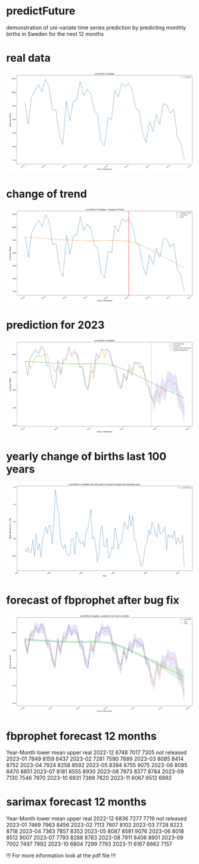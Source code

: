 # predictFuture
demonstration of uni-variate time series prediction by predicting monthly births in Sweden for the next 12 months 

# real data
![realdata](https://github.com/marl2en/predictFuture/blob/main/Live_births2019_2022.png)

# change of trend
![change](https://github.com/marl2en/predictFuture/blob/main/Change_of_trend.png)


# prediction for 2023
![IMG_6013](https://github.com/marl2en/predictFuture/blob/main/sarimaxPrediction_with_expSmoothing_trend.png)

# yearly change of births last 100 years
![last100](https://github.com/marl2en/predictFuture/blob/main/birthsPerYear1923_2022proc.png)

# forecast of fbprophet after bug fix
![prophecy](https://github.com/marl2en/predictFuture/blob/main/Prophecy_2023_without_bugs.png)

# fbprophet forecast 12 months
Year-Month  lower  mean  upper   real
2022-12     6748   7017   7305   not released
2023-01     7849   8159   8437
2023-02     7281   7590   7889
2023-03     8085   8414   8752
2023-04     7924   8258   8592
2023-05     8394   8755   9075
2023-06     8095   8470   8851
2023-07     8181   8555   8930
2023-08     7973   8377   8784
2023-09     7130   7546   7970
2023-10     6931   7369   7820
2023-11     6067   6512   6992

# sarimax forecast 12 months
Year-Month  lower   mean    upper   real
2022-12     6836    7277    7719    not released
2023-01     7469    7963    8456
2023-02     7113    7607    8102
2023-03     7728    8223    8718
2023-04     7363    7857    8352
2023-05     8087    8581    9076
2023-06     8018    8512    9007
2023-07     7793    8288    8783
2023-08     7911    8406    8901
2023-09     7002    7497    7992
2023-10     6804    7299    7793
2023-11     6167    6662    7157


!!! For more information look at the pdf file !!!

